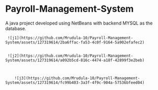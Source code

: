 # Payroll-Management-System
A java project developed using NetBeans with backend MYSQL as the database.

     ![j1](https://github.com/Mrudula-10/Payroll-Management-System/assets/127319614/2ba6ffac-fa53-4c0f-9164-5a902efafec2)
  

     ![j2](https://github.com/Mrudula-10/Payroll-Management-System/assets/127319614/a092b5cd-816c-4474-a18f-42899f3e2beb)

  

        ![j3](https://github.com/Mrudula-10/Payroll-Management-System/assets/127319614/fc99b403-3a3f-4f9c-904a-57536bfeed04)  
